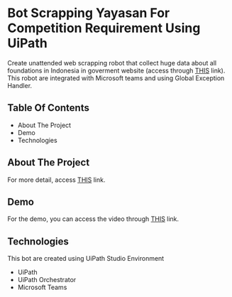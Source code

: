 # Bot Scrapping Yayasan For Competition Requirement Using UiPath

Create unattended web scrapping robot that collect huge data about all foundations in Indonesia in goverment website (access through [THIS](https://vervalyayasan.data.kemdikbud.go.id/index.php/Chome/rekapitulasi?kode_wilayah=000000) link). This robot are integrated with Microsoft teams and using
Global Exception Handler.

## Table Of Contents
- About The Project
- Demo
- Technologies

## About The Project
For more detail, access [THIS](https://docs.google.com/presentation/d/1m3fe6LOY35unucFjoRvocVlb-fWTXjCDa9rHAW8BiyU/edit) link.

## Demo
For the demo, you can access the video through [THIS](https://youtu.be/5PLzMU6Z2ZU) link.

## Technologies
This bot are created using UiPath Studio Environment
- UiPath
- UiPath Orchestrator
- Microsoft Teams
